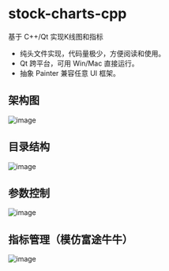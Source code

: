 # stock-charts-cpp
基于 C++/Qt 实现K线图和指标
- 纯头文件实现，代码量极少，方便阅读和使用。
- Qt 跨平台，可用 Win/Mac 直接运行。
- 抽象 Painter 兼容任意 UI 框架。

## 架构图
![image](https://github.com/zxffffffff/stock-charts-cpp/blob/dev-v0.0.1-CreateProject/doc/architecture.png)

## 目录结构
![image](https://github.com/zxffffffff/stock-charts-cpp/blob/dev-v0.0.1-CreateProject/doc/stock-chart-src.png)

## 参数控制
![image](https://github.com/zxffffffff/stock-charts-cpp/blob/dev-v0.0.1-CreateProject/doc/stock-chart-0.png)

## 指标管理（模仿富途牛牛）
![image](https://github.com/zxffffffff/stock-charts-cpp/blob/dev-v0.0.1-CreateProject/doc/stock-chart-1.png)
